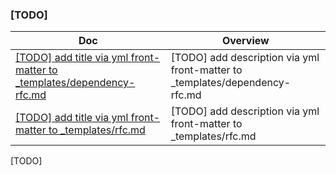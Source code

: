 ### [TODO]

<!-- prettier-ignore-start -->
<!-- start_toc -->
| Doc | Overview |
|--|--|
| [[TODO] add title via yml front-matter to _templates/dependency-rfc.md](/_templates/dependency-rfc.md#readme) | [TODO] add description via yml front-matter to _templates/dependency-rfc.md |
| [[TODO] add title via yml front-matter to _templates/rfc.md](/_templates/rfc.md#readme) | [TODO] add description via yml front-matter to _templates/rfc.md |
<!-- end_toc -->
<!-- prettier-ignore-end -->

[TODO]
